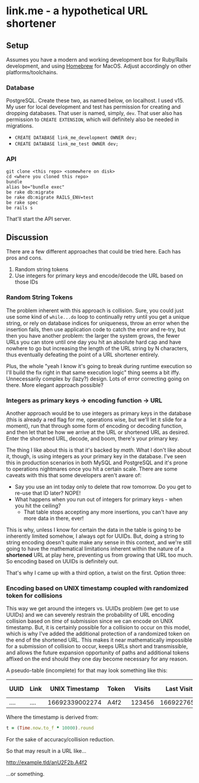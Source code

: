 # link.me - a hypothetical URL shortener

## Setup

Assumes you have a modern and working development box for Ruby/Rails development,
and using [Homebrew](http://brew.sh) for MacOS. Adjust accordingly on other platforms/toolchains.

### Database

PostgreSQL. Create these two, as named below, on localhost. I used v15. My user for local development and test has permission for creating and dropping databases. That user is named, simply, `dev`. That user also has permission to `CREATE EXTENSION`, which will definitely also be needed in migrations.

- `CREATE DATABASE link_me_development OWNER dev;`
- `CREATE DATABASE link_me_test OWNER dev;`

### API

```
git clone <this repo> <somewhere on disk>
cd <where you cloned this repo>
bundle
alias be="bundle exec"
be rake db:migrate
be rake db:migrate RAILS_ENV=test
be rake spec
be rails s
```

That'll start the API server.

## Discussion

There are a few different approaches that could be tried here. Each has pros and cons.

1. Random string tokens
2. Use integers for primary keys and encode/decode the URL based on those IDs

### Random String Tokens

The problem inherent with this approach is collision. Sure, you could just use some kind of
`while...do` loop to continually retry until you get a unique string, or rely on database
indices for uniqueness, throw an error when the insertion fails, then use application code
to catch the error and re-try, but then you have another problem: the larger the system
grows, the fewer URLs you can store until one day you hit an absolute hard cap and have
nowhere to go but increasing the length of the URL string by N characters, thus eventually
defeating the point of a URL shortener entirely.

Plus, the whole "yeah I know it's going to break during runtime execution so I'll build the
fix right in that same execution logic" thing seems a bit iffy. Unnecessarily complex by
(lazy?) design. Lots of error correcting going on there. More elegant approach possible?

### Integers as primary keys -> encoding function -> URL

Another approach would be to use integers as primary keys in the database (this is already
a red flag for me, operations wise, but we'll let it slide for a moment), run that through
some form of encoding or decoding function, and then let that be how we arrive at the URL
or shortened URL as desired. Enter the shortened URL, decode, and boom, there's your primary
key.

The thing I like about this is that it's backed by _math_. What I don't like about it, though,
is using integers as your primary key in the database. I've seen this in production scenarios
in both MySQL and PostgreSQL and it's prone to operations nightmares once you hit a certain
scale. There are some caveats with this that some developers aren't aware of:

- Say you use an int today only to delete that row tomorrow. Do you get to re-use that ID later? NOPE!
- What happens when you run out of integers for primary keys - when you hit the ceiling?
  - That table stops accepting any more insertions, you can't have any more data in there, ever!

This is why, unless I know for certain the data in the table is going to be inherently limited
somehow, I always opt for UUIDs. But, doing a string to string encoding doesn't quite make
any sense in this context, and we're still going to have the mathematical limitations inherent
within the nature of a **shortened** URL at play here, preventing us from growing that URL too
much. So encoding based on UUIDs is definitely out.

That's why I came up with a third option, a twist on the first. Option three:

### Encoding based on UNIX timestamp coupled with randomized token for collisions

This way we get around the integers vs. UUIDs problem (we get to use UUIDs) and we can severely
restrain the probability of URL encoding collision based on _time_ of submission since we can encode
on UNIX timestamp. But, it is certainly possible for a collision to occur on this model, which is why
I've added the additional protection of a randomized token on the end of the shortened URL. This makes
it near mathematically impossible for a submission of collision to occur, keeps URLs short and transmissible,
and allows the future expansion opportunity of paths and additional tokens affixed on the end should they
one day become necessary for any reason.

A pseudo-table (incomplete) for that may look something like this:

| UUID | Link | UNIX Timestamp | Token | Visits | Last Visit | Creator IP |
| ---- | ---- | -------------- | ----- | ------ | ---------- | ---------- |
| .... | .... | 16692339002274 | A4f2  | 123456 | 1669227659 | 127.0.0.1  |

Where the timestamp is derived from:

```ruby
t = (Time.now.to_f * 10000).round
```

For the sake of accuracy/collision reduction.

So that may result in a URL like...

http://example.tld/anU2F2b.A4f2

...or something.
